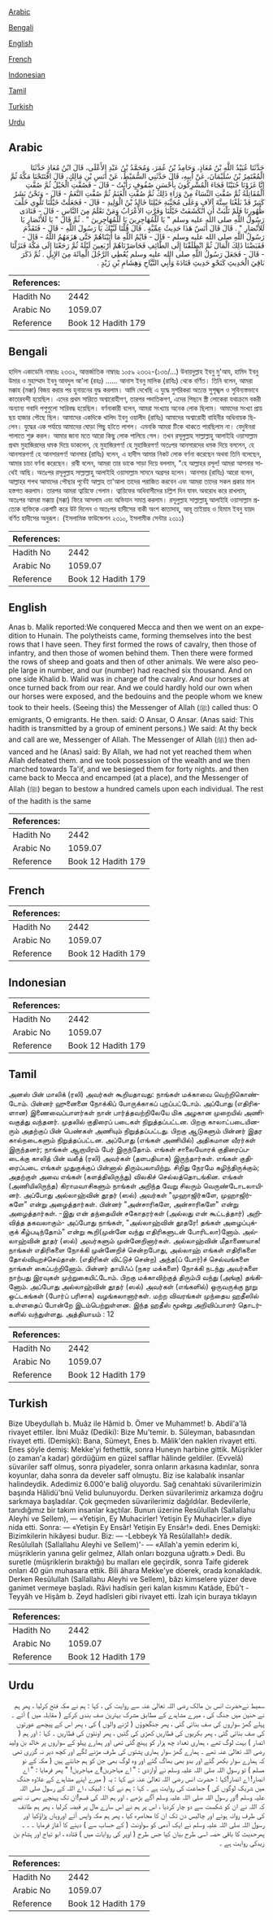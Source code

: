 [Arabic](#arabic)

[Bengali](#bengali)

[English](#english)

[French](#french)

[Indonesian](#indonesian)

[Tamil](#tamil)

[Turkish](#turkish)

[Urdu](#urdu)

## Arabic


<div dir="rtl" lang="ar" style={{fontSize:'larger',backgroundColor:'#f8f9fa',padding:20}}>
حَدَّثَنَا عُبَيْدُ اللَّهِ بْنُ مُعَاذٍ، وَحَامِدُ بْنُ عُمَرَ، وَمُحَمَّدُ بْنُ عَبْدِ الأَعْلَى، قَالَ ابْنُ مُعَاذٍ حَدَّثَنَا الْمُعْتَمِرُ بْنُ سُلَيْمَانَ، عَنْ أَبِيهِ، قَالَ حَدَّثَنِي السُّمَيْطُ، عَنْ أَنَسِ بْنِ مَالِكٍ، قَالَ افْتَتَحْنَا مَكَّةَ ثُمَّ إِنَّا غَزَوْنَا حُنَيْنًا فَجَاءَ الْمُشْرِكُونَ بِأَحْسَنِ صُفُوفٍ رَأَيْتُ - قَالَ - فَصُفَّتِ الْخَيْلُ ثُمَّ صُفَّتِ الْمُقَاتِلَةُ ثُمَّ صُفَّتِ النِّسَاءُ مِنْ وَرَاءِ ذَلِكَ ثُمَّ صُفَّتِ الْغَنَمُ ثُمَّ صُفَّتِ النَّعَمُ - قَالَ - وَنَحْنُ بَشَرٌ كَثِيرٌ قَدْ بَلَغْنَا سِتَّةَ آلاَفٍ وَعَلَى مُجَنِّبَةِ خَيْلِنَا خَالِدُ بْنُ الْوَلِيدِ - قَالَ - فَجَعَلَتْ خَيْلُنَا تَلْوِي خَلْفَ ظُهُورِنَا فَلَمْ نَلْبَثْ أَنِ انْكَشَفَتْ خَيْلُنَا وَفَرَّتِ الأَعْرَابُ وَمَنْ نَعْلَمُ مِنَ النَّاسِ - قَالَ - فَنَادَى رَسُولُ اللَّهِ صلى الله عليه وسلم ‏"‏ يَا لَلْمُهَاجِرِينَ يَا لَلْمُهَاجِرِينَ ‏"‏ ‏.‏ ثُمَّ قَالَ ‏"‏ يَا لَلأَنْصَارِ يَا لَلأَنْصَارِ ‏"‏ ‏.‏ قَالَ قَالَ أَنَسٌ هَذَا حَدِيثُ عِمِّيَّةٍ ‏.‏ قَالَ قُلْنَا لَبَّيْكَ يَا رَسُولَ اللَّهِ - قَالَ - فَتَقَدَّمَ رَسُولُ اللَّهِ صلى الله عليه وسلم - قَالَ - فَايْمُ اللَّهِ مَا أَتَيْنَاهُمْ حَتَّى هَزَمَهُمُ اللَّهُ - قَالَ - فَقَبَضْنَا ذَلِكَ الْمَالَ ثُمَّ انْطَلَقْنَا إِلَى الطَّائِفِ فَحَاصَرْنَاهُمْ أَرْبَعِينَ لَيْلَةً ثُمَّ رَجَعْنَا إِلَى مَكَّةَ فَنَزَلْنَا - قَالَ - فَجَعَلَ رَسُولُ اللَّهِ صلى الله عليه وسلم يُعْطِي الرَّجُلَ الْمِائَةَ مِنَ الإِبِلِ ‏.‏ ثُمَّ ذَكَرَ بَاقِيَ الْحَدِيثِ كَنَحْوِ حَدِيثِ قَتَادَةَ وَأَبِي التَّيَّاحِ وَهِشَامِ بْنِ زَيْدٍ ‏.‏
</div>
<div style={{backgroundColor:'#f8f9fa',padding:20, marginBottom: 10}}><table> <thead> <tr> <th>References:</th> <th></th> </tr> </thead> <tbody><tr><td>Hadith No</td><td>2442</td></tr><tr><td>Arabic No</td><td>1059.07</td></tr><tr><td>Reference</td><td>Book 12 Hadith 179</td></tr></tbody></table></div>

## Bengali


<div dir="ltr" lang="bn" style={{fontSize:'larger',backgroundColor:'#f8f9fa',padding:20}}>
হাদিস একাডেমি নাম্বারঃ ২৩৩২, আন্তর্জাতিক নাম্বারঃ ১০৫৯ ২৩৩২-(১৩৬/...) উবায়দুল্লাহ ইবনু মু'আয, হামিদ ইবনু উমার ও মুহাম্মাদ ইবনু আবদুল আ'লা (রহঃ) ...... আনাস ইবনু মালিক (রাযিঃ) থেকে বর্ণিত। তিনি বলেন, আমরা মক্কাহ (মক্কা) বিজয় করার পর হুনায়নের যুদ্ধ করলাম। আমি দেখেছি এ যুদ্ধে মুশরিকরা অত্যন্ত সুশৃঙ্খল ও সুবিন্যস্তভাবে কাতারবন্দী হয়েছিল। এদের প্রথম সারিতে অশ্বারোহীগণ, তারপর পদাতিকগণ, এদের পিছনে স্ত্রী লোকেরা যথাক্রমে বকরী অন্যান্য গবাদি পশুগুলো সারিবদ্ধ হয়েছিল। বর্ণনাকারী বলেন, আমরা সংখ্যায় অনেক লোক ছিলাম। আমাদের সংখ্যা প্রায় ছয় হাজার পৌছে ছিল। আমাদের একদিকে খালিদ ইবনু ওয়ালীদ (রাযিঃ) আমাদের অশ্বারোহী বাহিনীর অধিনায়ক ছিলেন। যুদ্ধের এক পর্যায়ে আমাদের ঘোড়া পিছু হটতে লাগল। এমনকি আমরা টিকে থাকতে পারছিলাম না। বেদুঈনরা পালাতে শুরু করল। আমার জানা মতে আরো কিছু লোক পালিয়ে গেল। তখন রসূলুল্লাহ সাল্লাল্লাহু আলাইহি ওয়াসাল্লাম প্রথম মুহাজিরদের ধমক দিয়ে ডাকলেন, হে মুহাজিরগণ! হে মুহাজিরগণ! অতঃপর আনসারদের ধমক দিয়ে বললেন, হে আনসারগণ! হে আনসারগণ! আনসার (রাযিঃ) বলেন, এ হাদীস আমার নিকট লোক বর্ণনা করেছেন অথবা তিনি বলেছেন, আমার চাচা বর্ণনা করেছেন। রাবী বলেন, আমরা তার ডাকে সাড়া দিয়ে বললাম, "হে আল্লাহর রসূল! আমরা আপনার সাথেই আছি। অতঃপর রসূলুল্লাহ সাল্লাল্লাহু আলাইহি ওয়াসাল্লাম সামনে অগ্রসর হলেন। আনসার (রাযিঃ) আরো বলেন, আল্লাহর শপথ আমাদের পৌছার পূর্বেই আল্লাহ তা'আলা তাদের পরাজিত করবেন এবং আমরা তাদের সকল প্রকার মাল হস্তগত করলাম। তারপর আমরা ত্বায়িফে গেলাম। ত্বায়িফের অধিবাসীদের চল্লিশ দিন যাবৎ অবরোধ করে রাখলাম, অতঃপর আমরা মক্কায় (মক্কা) ফিরে আসলাম এবং অভিযান সমাপ্ত করলাম। রসূলুল্লাহ সাল্লাল্লাহু আলাইহি ওয়াসাল্লাম প্রত্যেক ব্যক্তিকে একশটি করে উট দিলেন ও অতঃপর হাদীসের বাকী অংশ কাতাদাহ্, আবূ তাইয়াহ ও হিমাম ইবনু যায়দ বর্ণিত হাদীসের অনুরূপ। (ইসলামিক ফাউন্ডেশন ২৩১০, ইসলামীক সেন্টার ২৩১১)
</div>
<div style={{backgroundColor:'#f8f9fa',padding:20, marginBottom: 10}}><table> <thead> <tr> <th>References:</th> <th></th> </tr> </thead> <tbody><tr><td>Hadith No</td><td>2442</td></tr><tr><td>Arabic No</td><td>1059.07</td></tr><tr><td>Reference</td><td>Book 12 Hadith 179</td></tr></tbody></table></div>

## English


<div dir="ltr" lang="en" style={{fontSize:'larger',backgroundColor:'#f8f9fa',padding:20}}>
Anas b. Malik reported:We conquered Mecca and then we went on an expedition to Hunain. The polytheists came, forming themselves into the best rows that I have seen. They first formed the rows of cavalry, then those of infantry, and then those of women behind them. Then there were formed the rows of sheep and goats and then of other animals. We were also people large in number, and our (number) had reached six thousand. And on one side Khalid b. Walid was in charge of the cavalry. And our horses at once turned back from our rear. And we could hardly hold our own when our horses were exposed, and the bedouins and the people whom we knew took to their heels. (Seeing this) the Messenger of Allah (ﷺ) called thus: O emigrants, O emigrants. He then. said: O Ansar, O Ansar. (Anas said: This hadith is transmitted by a group of eminent persons.) We said: At thy beck and call are we, Messenger of Allah. The Messenger of Allah (ﷺ) then advanced and he (Anas) said: By Allah, we had not yet reached them when Allah defeated them. and we took possession of the wealth and we then marched towards Ta'if, and we besieged them for forty nights. and then came back to Mecca and encamped (at a place), and the Messenger of Allah (ﷺ) began to bestow a hundred camels upon each individual. The rest of the hadith is the same
</div>
<div style={{backgroundColor:'#f8f9fa',padding:20, marginBottom: 10}}><table> <thead> <tr> <th>References:</th> <th></th> </tr> </thead> <tbody><tr><td>Hadith No</td><td>2442</td></tr><tr><td>Arabic No</td><td>1059.07</td></tr><tr><td>Reference</td><td>Book 12 Hadith 179</td></tr></tbody></table></div>

## French


<div dir="ltr" lang="fr" style={{fontSize:'larger',backgroundColor:'#f8f9fa',padding:20}}>

</div>
<div style={{backgroundColor:'#f8f9fa',padding:20, marginBottom: 10}}><table> <thead> <tr> <th>References:</th> <th></th> </tr> </thead> <tbody><tr><td>Hadith No</td><td>2442</td></tr><tr><td>Arabic No</td><td>1059.07</td></tr><tr><td>Reference</td><td>Book 12 Hadith 179</td></tr></tbody></table></div>

## Indonesian


<div dir="ltr" lang="id" style={{fontSize:'larger',backgroundColor:'#f8f9fa',padding:20}}>

</div>
<div style={{backgroundColor:'#f8f9fa',padding:20, marginBottom: 10}}><table> <thead> <tr> <th>References:</th> <th></th> </tr> </thead> <tbody><tr><td>Hadith No</td><td>2442</td></tr><tr><td>Arabic No</td><td>1059.07</td></tr><tr><td>Reference</td><td>Book 12 Hadith 179</td></tr></tbody></table></div>

## Tamil


<div dir="ltr" lang="ta" style={{fontSize:'larger',backgroundColor:'#f8f9fa',padding:20}}>
அனஸ் பின் மாலிக் (ரலி) அவர்கள் கூறியதாவது: நாங்கள் மக்காவை வெற்றிகொண்டோம். பின்னர் ஹுனைனை நோக்கிப் போருக்காகப் புறப்பட்டோம். அப்போது (எதிரிகளான) இணைவைப்பாளர்கள் நான் பார்த்தவற்றிலேயே மிக அழகான முறையில் அணிவகுத்து வந்தனர். முதலில் குதிரைப் படைகள் நிறுத்தப்பட்டன. பிறகு காலாட்படையினரும் அதற்குப் பின் பெண்கள் அணியும் நிறுத்தப்பட்டது. பிறகு ஆடுகளும் பின்னர் இதர கால்நடைகளும் நிறுத்தப்பட்டன. அப்போது (எங்கள் அணியில்) அதிகமான வீரர்கள் இருந்தனர்; நாங்கள் ஆறாயிரம் பேர் இருந்தோம். எங்கள் சாலையோரக் குதிரைப்படைக்கு காலித் பின் வலீத் (ரலி) அவர்கள் (தளபதியாக) இருந்தார்கள். எங்கள் குதிரைப்படை எங்கள் முதுகுக்குப் பின்னால் திரும்பலாயிற்று. சிறிது நேரமே கழிந்திருக்கும்; அதற்குள் அவை எங்கள் (களத்திலிருந்து) விலகிச் செல்லத்தொடங்கின. எங்கள் (அணியிலிருந்த) கிராமவாசிகளும் நாங்கள் அறிந்த வேறு சிலரும் வெருண்டோடலாயினர். அப்போது அல்லாஹ்வின் தூதர் (ஸல்) அவர்கள் "முஹாஜிர்களே, முஹாஜிர்களே" என்று அழைத்தார்கள். பின்னர் "அன்சாரிகளே, அன்சாரிகளே" என்று அழைத்தார்கள். -இது என் தந்தையின் சகோதரர்கள் (அல்லது என் கூட்டத்தார்) அறிவித்த தகவலாகும்- அப்போது நாங்கள், "அல்லாஹ்வின் தூதரே! தங்கள் அழைப்புக்குக் கீழ்படிந்தோம்" என்று கூறி(முன்னே வந்து எதிரிகளுடன் போரிடலா)னோம். அல்லாஹ்வின் தூதர் (ஸல்) அவர்களும் முன்னேறினார்கள். அல்லாஹ்வின் மீதாணையாக! நாங்கள் எதிரிகளை நோக்கி முன்னேறிச் சென்றபோது, அல்லாஹ் எங்கள் எதிரிகளை தோல்வியுறச்செய்தான். (எதிரிகள் விட்டுச் சென்ற) அந்த(ப் போர்)ச் செல்வங்களை நாங்கள் கைப்பற்றினோம். பின்னர் தாயிஃப் (நகர மக்களை) நோக்கி நடந்து அவர்களை நாற்பது இரவுகள் முற்றுகையிட்டோம். பிறகு மக்காவிற்குத் திரும்பி வந்து (அங்கு) தங்கினோம். அப்போது அல்லாஹ்வின் தூதர் (ஸல்) அவர்கள் (எங்களில்) ஒருவருக்கு நூறு ஒட்டகங்கள் (போர்ப் பரிசாக) வழங்கலானார்கள். மற்ற விவரங்கள் முந்தைய ஹதீஸில் உள்ளதைப் போன்றே இடம்பெற்றுள்ளன. இந்த ஹதீஸ் மூன்று அறிவிப்பாளர் தொடர்களில் வந்துள்ளது. அத்தியாயம் : 12
</div>
<div style={{backgroundColor:'#f8f9fa',padding:20, marginBottom: 10}}><table> <thead> <tr> <th>References:</th> <th></th> </tr> </thead> <tbody><tr><td>Hadith No</td><td>2442</td></tr><tr><td>Arabic No</td><td>1059.07</td></tr><tr><td>Reference</td><td>Book 12 Hadith 179</td></tr></tbody></table></div>

## Turkish


<div dir="ltr" lang="tr" style={{fontSize:'larger',backgroundColor:'#f8f9fa',padding:20}}>
Bize Ubeydullah b. Muâz ile Hâmid b. Ömer ve Muhammet! b. Abdil'a'lâ rivayet ettiler. İbni Muâz (Dediki): Bize Mu'temir. b. Süleyman, babasından rivayet etti. (Demişki): Bana, Sümeyt, Enes b. Mâlik'den naklen rivayet etti. Enes şöyle demiş: Mekke'yi fethettik, sonra Huneyn harbine gittik. Müşrikler (o zaman'a kadar) gördüğüm en güzel safflar hâlinde geldiler. (Evvelâ) süvariler saff olmuş, sonra piyadeler, sonra onların arkasına kadınlar, sonra koyunlar, daha sonra da develer saff olmuştu. Biz ise kalabalık insanlar halindeydik. Adedimiz 6.000'e baliğ oluyordu. Sağ cenahtaki süvarilerimizin başında Hâlidü'bnü Velid bulunuyordu. Derken süvarilerimiz arkamıza doğru sarkmaya başladılar. Çok geçmeden süvarilerimiz dağıldılar. Bedevilerle, tanıdığımız bir takım insanlar kaçtılar. Bunun üzerine Resûlullah (Sallallahu Aleyhi ve Sellem), — «Yetişin, Ey Muhacirler! Yetişin Ey Muhacirler.» diye nida etti. Sonra: — «Yetişin Ey Ensâr! Yetişin Ey Ensâr!» dedi. Enes Demişki: Bizimkilerin hikâyesi budur. Biz: — -Lebbeyk Yâ Resûlallah!» dedik. Resûlullah (Sallallahu Aleyhi ve Sellem)'- — «Allah'a yemin ederim ki, müşriklerin yanına gelir gelmez, Allah onları bozguna uğrattı.» Dedi. Bu suretle (müşriklerin bıraktığı) bu malları ele geçirdik, sonra Taife giderek onları 40 gün muhasara ettik. Bili âhara Mekke'ye dö­erek, orada konakladık. Derken Resûlullah (Sallallahu Aleyhi ve Sellem), bâzı kimselere yüzer deve ganimet vermeye başladı. Râvi hadîsin geri kalan kısmını Katâde, Ebû't - Teyyâh ve Hişâm b. Zeyd hadîsleri gibi rivayet etti. İzah için buraya tıklayın
</div>
<div style={{backgroundColor:'#f8f9fa',padding:20, marginBottom: 10}}><table> <thead> <tr> <th>References:</th> <th></th> </tr> </thead> <tbody><tr><td>Hadith No</td><td>2442</td></tr><tr><td>Arabic No</td><td>1059.07</td></tr><tr><td>Reference</td><td>Book 12 Hadith 179</td></tr></tbody></table></div>

## Urdu


<div dir="rtl" lang="ur" style={{fontSize:'larger',backgroundColor:'#f8f9fa',padding:20}}>
سمیط نےحضرت انس بن مالک رضی اللہ تعالیٰ عنہ سے روایت کی ، کہا : ہم نے مکہ فتح کرلیا ، پھر ہم نے حنین میں جنگ کی ، میرے مشاہدے کے مطابق مشرک بہترین صف بندی کرکے ( مقابلہ میں ) آئے ۔ پہلے گھڑ سواروں کی صف بنائی گئی ، پھر جنگجوؤں ( لڑنے والوں ) کی ، پھر اس کے پیچھے عورتوں کی صف بنائی گئی ، پھر بکریوں کی قطاریں کھڑی کی گئیں ، پھر اونٹوں کی قطاریں ۔ کہا : اور ہم ( انصار ) بہت لوگ تھے ، ہماری تعداد چھ ہزار کو پہنچ گئی تھی اور ہمارے پہلو کے سواروں پر خالد بن ولید رضی اللہ تعالیٰ عنہ تھے ۔ ہمارے گھڑ سوار ہماری پشتوں کی طرف مڑنے لگے اور کچھ دیر نہ گزری تھی کہ ہمارے سوار بکھر گئے اور بدو بھی بھاگ گئے اور وہ لوگ بھی جن کو ہم جانتے ہیں ( مکہ کے نو مسلم ) تو رسول اللہ صلی اللہ علیہ وسلم نے آوازدی : " اے مہاجرین!اے مہاجرین! " پھر فرمایا : " اے انصار! اے انصار!کہا : حضرت انس رضی اللہ تعالیٰ عنہ نے کہا : یہ ( میرے اپنے مشاہدے کے علاوہ جنگ میں شریک لوگوں کی ) جماعت کی روایت ہے ۔ کہا : ہم نے کہا : لبیک ، اے اللہ کے رسول صلی اللہ علیہ وسلم !اور رسول اللہ صلی اللہ علیہ وسلم آگے بڑھے ، اور ہم اللہ کی قسم!ان تک پہنچے بھی نہ تھے کہ اللہ نے ان کو شکست سے دو چار کردیا ، اس پر ہم نے اس سارے مال پر قبضہ کرلیا ، پھر ہم طائف کی طرف روانہ ہوئے اور چالیس دن تک ان کا محاصرہ کیا ، پھر ہم مکہ واپس آئے اوروہاں پڑاؤکیا اور رسول اللہ صلی اللہ علیہ وسلم نے ایک آدمی کو سواونٹ ( کے حساب سے ) دینے کا آغاز فرمایا ۔ ۔ ۔ پھرحدیث کا باقی حصہ اسی طرح بیان کیا جس طرح ( اوپر کی روایات میں ) قتادہ ، ابو تیاح اور ہشام بن زیدکی روایت ہے ۔
</div>
<div style={{backgroundColor:'#f8f9fa',padding:20, marginBottom: 10}}><table> <thead> <tr> <th>References:</th> <th></th> </tr> </thead> <tbody><tr><td>Hadith No</td><td>2442</td></tr><tr><td>Arabic No</td><td>1059.07</td></tr><tr><td>Reference</td><td>Book 12 Hadith 179</td></tr></tbody></table></div>